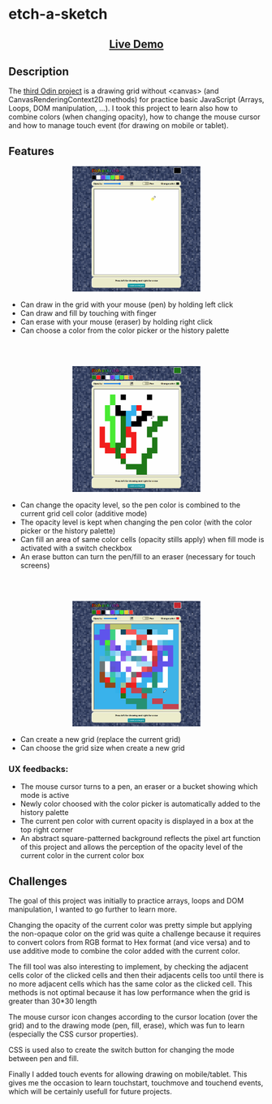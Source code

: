 # etch-a-sketch
<h2 align="center"><a  href="https://aurelien-genois.github.io/etch-a-sketch/">Live Demo</a></h2>

## Description
The [third Odin project](https://www.theodinproject.com/paths/foundations/courses/foundations/lessons/etch-a-sketch-project) is a drawing grid without \<canvas\> (and CanvasRenderingContext2D methods) for practice basic JavaScript (Arrays, Loops, DOM manipulation, ...). I took this project to learn also how to combine colors (when changing opacity), how to change the mouse cursor and how to manage touch event (for drawing on mobile or tablet).

## Features
<p align="center">
<img src="screenshot-1.gif" alt="screenshot" width="50%"/><br>
</p>

- Can draw in the grid with your mouse (pen) by holding left click
- Can draw and fill by touching with finger
- Can erase with your mouse (eraser) by holding right click
- Can choose a color from the color picker or the history palette
 
 <br>
 <br>
<p align="center">
<img src="screenshot--2.gif" alt="screenshot" width="50%"/>
</p>

- Can change the opacity level, so the pen color is combined to the current grid cell color (additive mode)
- The opacity level is kept when changing the pen color (with the color picker or the history palette)
- Can fill an area of same color cells (opacity stills apply) when fill mode is activated with a switch checkbox
- An erase button can turn the pen/fill to an eraser (necessary for touch screens)
 
 <br>
 <br>
<p align="center">
<img src="screenshot--3.gif" alt="screenshot" width="50%"/>
</p>

- Can create a new grid (replace the current grid)
- Can choose the grid size when create a new grid



### UX feedbacks: 
- The mouse cursor turns to a pen, an eraser or a bucket showing which mode is active
- Newly color choosed with the color picker is automatically added to the history palette
- The current pen color with current opacity is displayed in a box at the top right corner
- An abstract square-patterned background reflects the pixel art function of this project and allows the perception of the opacity level of the current color in the current color box

## Challenges
The goal of this project was initially to practice arrays, loops and DOM manipulation, I wanted to go further to learn more.

Changing the opacity of the current color was pretty simple but applying the non-opaque color on the grid was quite a challenge because it requires to convert colors from RGB format to Hex format (and vice versa) and to use additive mode to combine the color added with the current color.

The fill tool was also interesting to implement, by checking the adjacent cells color of the clicked cells and then their adjacents cells too until there is no more adjacent cells which has the same color as the clicked cell. This methods is not optimal because it has low performance when the grid is greater than 30\*30 length

The mouse cursor icon changes according to the cursor location (over the grid) and to the drawing mode (pen, fill, erase), which was fun to learn (especially the CSS cursor properties).

CSS is used also to create the switch button for changing the mode between pen and fill.

Finally I added touch events for allowing drawing on mobile/tablet. This gives me the occasion to learn touchstart, touchmove and touchend events, which will be certainly usefull for future projects.
